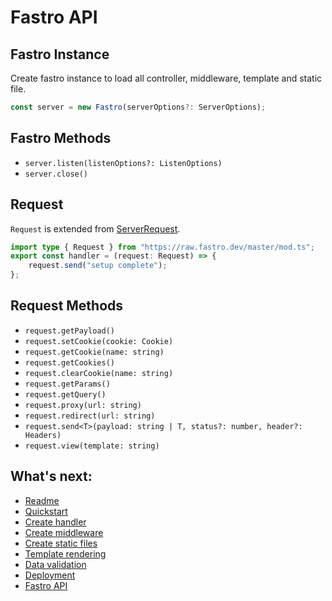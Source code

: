 # Fastro API

## Fastro Instance
Create fastro instance to load all controller, middleware, template and static file.
```ts
const server = new Fastro(serverOptions?: ServerOptions);
```

## Fastro Methods
- `server.listen(listenOptions?: ListenOptions)`
- `server.close()`

## Request
`Request` is extended from [ServerRequest](https://doc.deno.land/https/deno.land/std@0.74.0/http/server.ts#ServerRequest).
```ts
import type { Request } from "https://raw.fastro.dev/master/mod.ts";
export const handler = (request: Request) => {
    request.send("setup complete");
};
```
## Request Methods
- `request.getPayload()`
- `request.setCookie(cookie: Cookie)`
- `request.getCookie(name: string)`
- `request.getCookies()`
- `request.clearCookie(name: string)`
- `request.getParams()`
- `request.getQuery()`
- `request.proxy(url: string)`
- `request.redirect(url: string)`
- `request.send<T>(payload: string | T, status?: number, header?: Headers)`
- `request.view(template: string)`


## What's next:
- [Readme](../readme.md)
- [Quickstart](quickstart.md)
- [Create handler](handler.md)
- [Create middleware](middleware.md)
- [Create static files](static.md)
- [Template rendering](rendering.md)
- [Data validation](validation.md)
- [Deployment](deployment.md)
- [Fastro API](api.md)